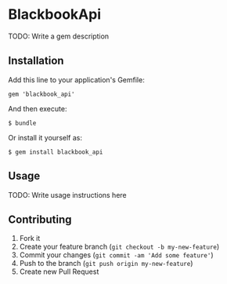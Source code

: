 # BlackbookApi

TODO: Write a gem description

## Installation

Add this line to your application's Gemfile:

    gem 'blackbook_api'

And then execute:

    $ bundle

Or install it yourself as:

    $ gem install blackbook_api

## Usage

TODO: Write usage instructions here

## Contributing

1. Fork it
2. Create your feature branch (`git checkout -b my-new-feature`)
3. Commit your changes (`git commit -am 'Add some feature'`)
4. Push to the branch (`git push origin my-new-feature`)
5. Create new Pull Request
